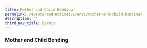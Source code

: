 ```yaml
---
title: Mother and Child Bonding
permalink: /events-and-notices/events/mother-and-child-bonding/
description: ""
third_nav_title: Events
---
```

### **Mother and Child Bonding**
